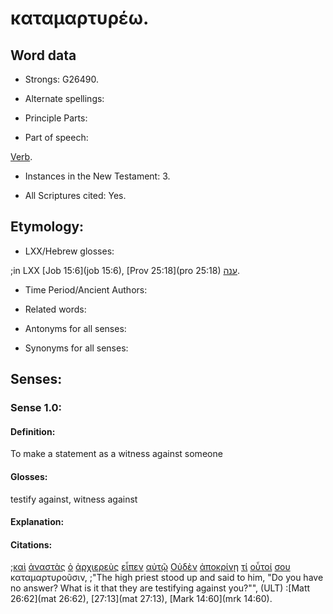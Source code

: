 # καταμαρτυρέω.

<!-- Status: S2=Needs2ndReview -->
<!-- Lexica used for edits: BDAG, FFM, LN, BN, A-S -->

## Word data

* Strongs: G26490.


* Alternate spellings:

* Principle Parts: 

* Part of speech: 

[Verb](http://ugg.readthedocs.io/en/latest/verb.html).

* Instances in the New Testament: 3.

* All Scriptures cited: Yes.

## Etymology: 

* LXX/Hebrew glosses: 

;in LXX [Job 15:6](job 15:6), [Prov 25:18](pro 25:18) [ענה](//en-uhal/H6030).

* Time Period/Ancient Authors: 

* Related words: 

* Antonyms for all senses:

* Synonyms for all senses: 

## Senses:

### Sense  1.0: 

#### Definition: 

To make a statement as a witness against someone 


#### Glosses:

testify against, witness against

#### Explanation:

#### Citations:

;[καὶ](../G25320/01.md) [ἀναστὰς](../G04500/01.md) [ὁ](../G35880/01.md) [ἀρχιερεὺς](../G07490/01.md) [εἶπεν](../G30040/01.md) [αὐτῷ](../G08460/01.md) [Οὐδὲν](../G37620/01.md) [ἀποκρίνῃ](../G06110/01.md) [τί](../G51010/01.md) [οὗτοί](../G37780/01.md) [σου](../G47710/01.md) καταμαρτυροῦσιν, 
;"The high priest stood up and said to him, "Do you have no answer? What is it that they are testifying against you?"",  (ULT)
:[Matt 26:62](mat 26:62),  [27:13](mat 27:13),  [Mark 14:60](mrk 14:60).
